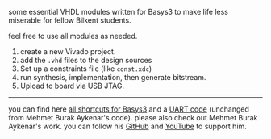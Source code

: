 some essential VHDL modules written for Basys3 to make life less miserable for fellow Bilkent students.

feel free to use all modules as needed.

1. create a new Vivado project.
2. add the `.vhd` files to the design sources
3. Set up a constraints file (like `const.xdc`)
4. run synthesis, implementation, then generate bitstream.
5. Upload to board via USB JTAG.

---

you can find here [all shortcuts for Basys3](https://github.com/billypatty/VHDL/blob/main/Basys3Shortcuts.xdc) and a [UART code](https://github.com/billypatty/VHDL/blob/main/8bitUART.vhd) (unchanged from Mehmet Burak Aykenar's code). please also check out Mehmet Burak Aykenar's work. you can follow his [GitHub](https://github.com/mbaykenar) and [YouTube](https://www.youtube.com/@mehmetburakaykenar) to support him.

